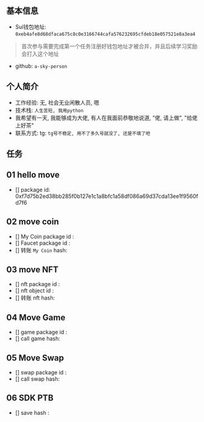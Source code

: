 ## 基本信息
- Sui钱包地址: `0xeb4afe8d68dfaca675c8c0e3166744cafa576232695cfdeb18e057521e8a3ea4`
> 首次参与需要完成第一个任务注册好钱包地址才被合并，并且后续学习奖励会打入这个地址
- github: `a-sky-person`

## 个人简介
- 工作经验: 无, 社会无业闲散人员, 嗯
- 技术栈: `人生苦短, 我用python`
- 我希望有一天, 我能够成为大佬, 有人在我面前恭敬地说道, "佬, 请上做", "给佬上好茶"
- 联系方式: tg: `tg号不稳定, 用不了多久号就没了, 还是不填了吧` 

## 任务

##   01 hello move  
- [] package id: 0xf7d75b2ed38bb285f0b127e1c1a8bfc1a58df086a69d37cda13ee1f9560fd7f6

##   02 move coin
- [] My Coin package id : 
- [] Faucet package id : 
- [] 转账 `My Coin` hash:

##   03 move NFT
- [] nft package id :
- [] nft object id : 
- [] 转账 nft  hash:

##   04 Move Game
- [] game package id :
- [] call game hash:

##   05 Move Swap
- [] swap package id :
- [] call swap hash:

##   06 SDK PTB
- [] save hash :

